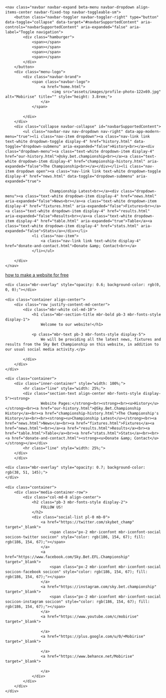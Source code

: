 <!DOCTYPE html>
<html  >
<head>
  <!-- Site made with Mobirise Website Builder v4.10.4, https://mobirise.com -->
  <meta charset="UTF-8">
  <meta http-equiv="X-UA-Compatible" content="IE=edge">
  <meta name="generator" content="Mobirise v4.10.4, mobirise.com">
  <meta name="viewport" content="width=device-width, initial-scale=1, minimum-scale=1">
  <link rel="shortcut icon" href="assets/images/profile-photo-122x69.jpg" type="image/x-icon">
  <meta name="description" content="">
  
  <title>Home</title>
  <link rel="stylesheet" href="assets/web/assets/mobirise-icons/mobirise-icons.css">
  <link rel="stylesheet" href="assets/tether/tether.min.css">
  <link rel="stylesheet" href="assets/bootstrap/css/bootstrap.min.css">
  <link rel="stylesheet" href="assets/bootstrap/css/bootstrap-grid.min.css">
  <link rel="stylesheet" href="assets/bootstrap/css/bootstrap-reboot.min.css">
  <link rel="stylesheet" href="assets/dropdown/css/style.css">
  <link rel="stylesheet" href="assets/socicon/css/styles.css">
  <link rel="stylesheet" href="assets/animatecss/animate.min.css">
  <link rel="stylesheet" href="assets/theme/css/style.css">
  <link rel="stylesheet" href="assets/mobirise/css/mbr-additional.css" type="text/css">
  
  
  
</head>
<body>

<!-- Google Analytics -->
<script async="" src="https://pagead2.googlesyndication.com/pagead/js/adsbygoogle.js">
  
  </script>
  <script>
  (adsbygoogle = window.adsbygoogle || []).push({
    google_ad_client: "ca-pub-7550618979487506",
    enable_page_level_ads: true
  });
  
  </script>
<!-- /Google Analytics -->


  <section class="menu cid-qTkzRZLJNu" once="menu" id="menu1-0">

    

    <nav class="navbar navbar-expand beta-menu navbar-dropdown align-items-center navbar-fixed-top navbar-toggleable-sm">
        <button class="navbar-toggler navbar-toggler-right" type="button" data-toggle="collapse" data-target="#navbarSupportedContent" aria-controls="navbarSupportedContent" aria-expanded="false" aria-label="Toggle navigation">
            <div class="hamburger">
                <span></span>
                <span></span>
                <span></span>
                <span></span>
            </div>
        </button>
        <div class="menu-logo">
            <div class="navbar-brand">
                <span class="navbar-logo">
                    <a href="home.html">
                         <img src="assets/images/profile-photo-122x69.jpg" alt="Mobirise" title="" style="height: 3.8rem;">
                    </a>
                </span>
                
            </div>
        </div>
        <div class="collapse navbar-collapse" id="navbarSupportedContent">
            <ul class="navbar-nav nav-dropdown nav-right" data-app-modern-menu="true"><li class="nav-item dropdown"><a class="nav-link link text-white dropdown-toggle display-4" href="history.html" data-toggle="dropdown-submenu" aria-expanded="false">History<br></a><div class="dropdown-menu"><a class="text-white dropdown-item display-4" href="our-history.html">@sky.bet.championship<br></a><a class="text-white dropdown-item display-4" href="championship-history.html" aria-expanded="false">The Championship<br></a></div></li><li class="nav-item dropdown open"><a class="nav-link link text-white dropdown-toggle display-4" href="news.html" data-toggle="dropdown-submenu" aria-expanded="true">
                        
                        Championship Latest<br></a><div class="dropdown-menu"><a class="text-white dropdown-item display-4" href="news.html" aria-expanded="false">News<br></a><a class="text-white dropdown-item display-4" href="fixtures.html" aria-expanded="false">Fixtures<br></a><a class="text-white dropdown-item display-4" href="results.html" aria-expanded="false">Results<br></a><a class="text-white dropdown-item display-4" href="table.html" aria-expanded="true">Table</a><a class="text-white dropdown-item display-4" href="stats.html" aria-expanded="false">Stats</a></div></li>
                <li class="nav-item">
                    <a class="nav-link link text-white display-4" href="donate-and-contact.html">Donate &amp; Contact<br></a>
                </li></ul>
            
        </div>
    </nav>
</section>

<section class="engine"><a href="https://mobirise.info/e">how to make a website for free</a></section><section class="cid-qTkA127IK8 mbr-fullscreen mbr-parallax-background" id="header2-1">

    

    <div class="mbr-overlay" style="opacity: 0.6; background-color: rgb(0, 0, 0);"></div>

    <div class="container align-center">
        <div class="row justify-content-md-center">
            <div class="mbr-white col-md-10">
                <h1 class="mbr-section-title mbr-bold pb-3 mbr-fonts-style display-1">
                    Welcome to our website!</h1>
                
                <p class="mbr-text pb-3 mbr-fonts-style display-5">
                    We will be providing all the latest news, fixtures and results from the Sky Bet Championship on this website, in addition to our usual social media activity.</p>
                
            </div>
        </div>
    </div>
    
</section>

<section class="mbr-section article content9 cid-rtLjk1FRY7" id="content9-n">
    
     

    <div class="container">
        <div class="inner-container" style="width: 100%;">
            <hr class="line" style="width: 25%;">
            <div class="section-text align-center mbr-fonts-style display-5"><strong>
                    Website Pages:</strong><br><strong><br><u>History</u></strong><br><a href="our-history.html">@Sky.Bet.Championship History</a><br><a href="championship-history.html">The Championship's History</a><br><br><strong><u>Championship Latest</u></strong><br><a href="news.html">News</a><br><a href="fixtures.html">Fixtures</a><a href="news.html"><br></a><a href="results.html">Results</a><br><a href="table.html">Table</a><br><a href="stats.html">Stats</a><br><br><a href="donate-and-contact.html"><strong><u>Donate &amp; Contact</u></strong></a></div>
            <hr class="line" style="width: 25%;">
        </div>
        </div>
</section>

<section class="cid-rtGLWq0kUL" id="social-buttons2-j">

    

    <div class="mbr-overlay" style="opacity: 0.7; background-color: rgb(38, 51, 145);">
    </div>

    <div class="container">
        <div class="media-container-row">
            <div class="col-md-8 align-center">
                <h2 class="pb-3 mbr-fonts-style display-2">
                    FOLLOW US!
                </h2>
                <div class="social-list pl-0 mb-0">
                    <a href="https://twitter.com/skybet_champ" target="_blank">
                        <span class="px-2 mbr-iconfont mbr-iconfont-social socicon-twitter socicon" style="color: rgb(186, 154, 67); fill: rgb(186, 154, 67);"></span>
                    </a>
                    <a href="https://www.facebook.com/Sky.Bet.EFL.Championship" target="_blank">
                        <span class="px-2 mbr-iconfont mbr-iconfont-social socicon-facebook socicon" style="color: rgb(186, 154, 67); fill: rgb(186, 154, 67);"></span>
                    </a>
                    <a href="https://instagram.com/sky.bet.championship" target="_blank">
                        <span class="px-2 mbr-iconfont mbr-iconfont-social socicon-instagram socicon" style="color: rgb(186, 154, 67); fill: rgb(186, 154, 67);"></span>
                    </a>
                    <a href="https://www.youtube.com/c/mobirise" target="_blank">
                        
                    </a>
                    <a href="https://plus.google.com/u/0/+Mobirise" target="_blank">
                        
                    </a>
                    <a href="https://www.behance.net/Mobirise" target="_blank">
                        
                    </a>
                </div>
            </div>
        </div>
    </div>
</section>


  <script src="assets/web/assets/jquery/jquery.min.js"></script>
  <script src="assets/popper/popper.min.js"></script>
  <script src="assets/tether/tether.min.js"></script>
  <script src="assets/bootstrap/js/bootstrap.min.js"></script>
  <script src="assets/smoothscroll/smooth-scroll.js"></script>
  <script src="assets/dropdown/js/nav-dropdown.js"></script>
  <script src="assets/dropdown/js/navbar-dropdown.js"></script>
  <script src="assets/viewportchecker/jquery.viewportchecker.js"></script>
  <script src="assets/parallax/jarallax.min.js"></script>
  <script src="assets/sociallikes/social-likes.js"></script>
  <script src="assets/touchswipe/jquery.touch-swipe.min.js"></script>
  <script src="assets/theme/js/script.js"></script>
  
  
  <input name="animation" type="hidden">
  </body>
</html>
